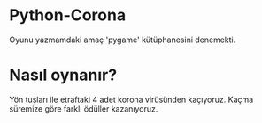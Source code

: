 # Python-Corona
 Oyunu yazmamdaki amaç 'pygame' kütüphanesini denemekti.

# Nasıl oynanır?
 Yön tuşları ile etraftaki 4 adet korona virüsünden kaçıyoruz. Kaçma süremize göre farklı ödüller kazanıyoruz.